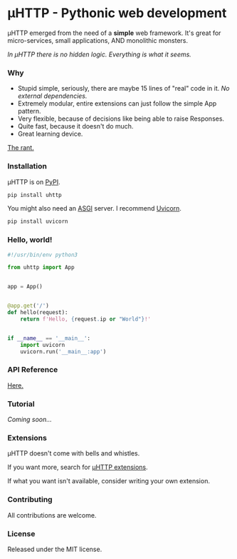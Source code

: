 # µHTTP - Pythonic web development

µHTTP emerged from the need of a **simple** web framework. It's great for micro-services, small applications, AND monolithic monsters.

_In µHTTP there is no hidden logic. Everything is what it seems._

### Why

- Stupid simple, seriously, there are maybe 15 lines of "real" code in it. _No external dependencies._
- Extremely modular, entire extensions can just follow the simple App pattern.
- Very flexible, because of decisions like being able to raise Responses.
- Quite fast, because it doesn't do much.
- Great learning device.

[The rant.](https://lobste.rs/s/ukh5id/uhttp_pythonic_web_development#c_9jln1d)

### Installation

µHTTP is on [PyPI](https://pypi.org/project/uhttp/).

```bash
pip install uhttp
```

You might also need an [ASGI](https://asgi.readthedocs.io/en/latest/) server. I recommend [Uvicorn](https://www.uvicorn.org/).

```bash
pip install uvicorn
```

### Hello, world!

```python
#!/usr/bin/env python3

from uhttp import App


app = App()


@app.get('/')
def hello(request):
    return f'Hello, {request.ip or "World"}!'


if __name__ == '__main__':
    import uvicorn
    uvicorn.run('__main__:app')
```

### API Reference

[Here.](https://0x67757300.github.io/uHTTP/uhttp.html)

### Tutorial

_Coming soon..._

### Extensions

µHTTP doesn't come with bells and whistles.

If you want more, search for [µHTTP extensions](https://github.com/topics/uhttp).

If what you want isn't available, consider writing your own extension.

### Contributing

All contributions are welcome.

### License

Released under the MIT license.
